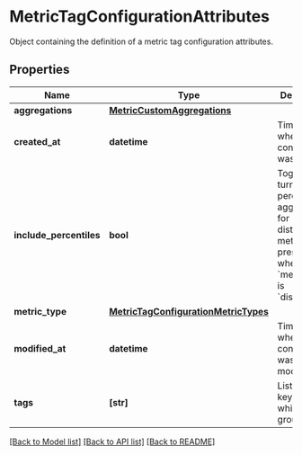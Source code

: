 # MetricTagConfigurationAttributes

Object containing the definition of a metric tag configuration attributes.

## Properties

| Name                    | Type                                                                          | Description                                                                                                                                        | Notes      |
| ----------------------- | ----------------------------------------------------------------------------- | -------------------------------------------------------------------------------------------------------------------------------------------------- | ---------- |
| **aggregations**        | [**MetricCustomAggregations**](MetricCustomAggregations.md)                   |                                                                                                                                                    | [optional] |
| **created_at**          | **datetime**                                                                  | Timestamp when the tag configuration was created.                                                                                                  | [optional] |
| **include_percentiles** | **bool**                                                                      | Toggle to turn on/off percentile aggregations for distribution metrics. Only present when the &#x60;metric_type&#x60; is &#x60;distribution&#x60;. | [optional] |
| **metric_type**         | [**MetricTagConfigurationMetricTypes**](MetricTagConfigurationMetricTypes.md) |                                                                                                                                                    | [optional] |
| **modified_at**         | **datetime**                                                                  | Timestamp when the tag configuration was last modified.                                                                                            | [optional] |
| **tags**                | **[str]**                                                                     | List of tag keys on which to group.                                                                                                                | [optional] |

[[Back to Model list]](README.md#documentation-for-models) [[Back to API list]](README.md#documentation-for-api-endpoints) [[Back to README]](README.md)
